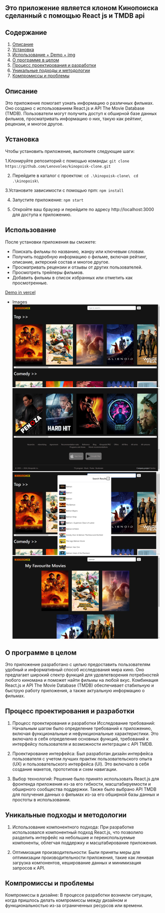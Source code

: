 ## Это приложение является клоном Кинопоиска сделанный с помощью React js и TMDB api

## Содержание

1. [Описание](#oписание)
2. [Установка](#установка)
3. [Использование + Demo + img](#использование)
4. [О программе в целом](#о-программе-в-целом)
5. [Процесс проектирования и разработки](#процесс-проектирования-и-разработки)
6. [Уникальные подходы и методологии](#уникальные-подходы-и-методологии)
7. [Компромиссы и проблемы](#компромиссы-и-проблемы)

## Oписание

Это приложение помогает узнать информацию о различных фильмах. Оно создано с использованием React.js и API The Movie Database (TMDB). Пользователи могут получить доступ к обширной базе данных фильмов, просматривать информацию о них, такую как рейтинг, рецензии, и многое другое.

## Установка

Чтобы установить приложение, выполните следующие шаги:

1.Клонируйте репозиторий с помощью команды:
`git clone https://github.com/Lenovoleo/kinopoisk-clone.git`

2.  Перейдите в каталог с проектом:
    `cd .\kinopoisk-clone\ `
    `cd .\kinopoisk\`

3.Установите зависимости с помощью npm:
`npm install`

4. Запустите приложение:
   `npm start`

5. Откройте ваш браузер и перейдите по адресу http://localhost:3000 для доступа к приложению.

## Использование

После установки приложения вы сможете:

- Поискать фильмы по названию, жанру или ключевым словам.
- Получить подробную информацию о фильме, включая рейтинг, описание, актерский состав и многое другое.
- Просматривать рецензии и отзывы от других пользователей.
- Просмотреть трейлеры фильмов.
- Добавить фильмы в список избранных или отметить как просмотренные.

[Demo in vercel](https://kinopoisk-clone.vercel.app/)

- Images
  ![Main page](/kinopoisk/src/img/mainpage.png)
  ![Main page footer](/kinopoisk/src/img/mainpage%20footer.png)
  ![Main page search](/kinopoisk/src/img/mainpage%20search.png)
  ![Main page favourite](/kinopoisk/src/img/mainpage%20favourite.png)

## О программе в целом

Это приложение разработано с целью предоставить пользователям удобный и информативный способ исследования мира кино. Оно предлагает широкий спектр функций для удовлетворения потребностей любого киномана и поможет найти фильмы на любой вкус. Комбинация React.js и API The Movie Database (TMDB) обеспечивает стабильную и быструю работу приложения, а также актуальную информацию о фильмах.

## Процесс проектирования и разработки

1. Процесс проектирования и разработки
   Исследование требований: Начальным шагом было определение требований к приложению, включая функциональные и нефункциональные характеристики. Это включало в себя определение основных функций, требований к интерфейсу пользователя и возможности интеграции с API TMDB.

2. Проектирование интерфейса: Был разработан дизайн интерфейса пользователя с учетом лучших практик пользовательского опыта (UX) и пользовательского интерфейса (UI). Это включало в себя создание макетов, прототипов и схем навигации.

3. Выбор технологий: Решение было принято использовать React.js для фронтенда приложения из-за его гибкости, масштабируемости и обширного сообщества поддержки. Также было выбрано API TMDB для получения данных о фильмах из-за его обширной базы данных и простоты в использовании.

## Уникальные подходы и методологии

1. Использование компонентного подхода: При разработке использовался компонентный подход React.js, что позволило разделить интерфейс на небольшие и переиспользуемые компоненты, облегчая поддержку и масштабирование приложения.

2. Оптимизация производительности: Были приняты меры для оптимизации производительности приложения, такие как ленивая загрузка компонентов, кеширование данных и минимизация запросов к API.

## Компромиссы и проблемы

Компромиссы в дизайне: В процессе разработки возникли ситуации, когда пришлось делать компромиссы между дизайном и функциональностью из-за ограниченных ресурсов или времени.
